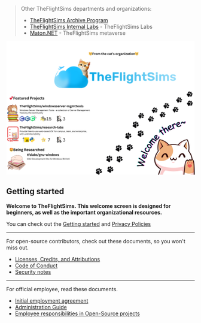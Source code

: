 > Other TheFlightSims departments and organizations:
>
> * [TheFlightSims Archive Program](https://github.com/tfsarchive)
> * [TheFlightSims Internal Labs](https://github.com/tfslabs) - TheFlightSims Labs
> * [Maton.NET](https://github.com/matonnet) - TheFlightSims metaverse

![TheFlightSims Banner](https://github.com/TheFlightSims/.github/blob/main/images/opening.png?raw=true)

## Getting started

**Welcome to TheFlightSims. This welcome screen is designed for beginners, as well as the important organizational resources.**

You can check out the [Getting started](https://github.com/TheFlightSims/.github/blob/main/guides/Getting%20Started.md) and [Privacy Policies](https://github.com/TheFlightSims/.github/blob/main/guides/Privacy%20Policies.md)

---
For open-source contributors, check out these documents, so you won't miss out.

* [Licenses, Credits, and Attributions](https://github.com/TheFlightSims/.github/blob/main/guides/oss/Licenses%2C%20Credits%20and%20Attributions.md)
* [Code of Conduct](https://github.com/TheFlightSims/.github/blob/main/guides/oss/Code%20of%20Conduct.md)
* [Security notes](https://github.com/TheFlightSims/.github/blob/main/guides/oss/SECURITY.md)

---
For official employee, read these documents.

* [Initial employment agreement](https://github.com/TheFlightSims/.github/blob/main/guides/employee/Initial%20employment%20agreement.md)
* [Administration Guide](https://github.com/TheFlightSims/.github/blob/main/guides/employee/Administration%20Guide.md)
* [Employee responsibilities in Open-Source projects](https://github.com/TheFlightSims/.github/blob/main/guides/employee/Employee%20responsibilities%20in%20Open-Source%20projects.md)
